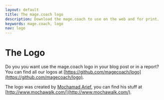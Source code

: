 ```yaml
---
layout: default
title: The mage.coach logo
description: Download the mage.coach to use on the web and for print.
keywords: mage.coach, logo
nav: logo
---
```



# The Logo

Do you you want use the mage.coach logo in your blog post or in a report? You can find all our logos at [https://github.com/magecoach/logo](https://github.com/magecoach/logo).

The logo was created by [Mochamad Arief](https://twitter.com/mochawalk), you can find his stuff at [http://www.mochawalk.com/](http://www.mochawalk.com/).
